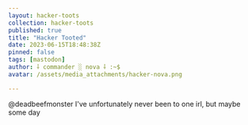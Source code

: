 ```yaml
---
layout: hacker-toots
collection: hacker-toots
published: true
title: "Hacker Tooted"
date: 2023-06-15T18:48:38Z
pinned: false
tags: [mastodon]
author: ⸸ commander ░ nova ⸸ :~$
avatar: /assets/media_attachments/hacker-nova.png

---
```


<p>@deadbeefmonster I&#39;ve unfortunately never been to one irl, but maybe some day</p>


